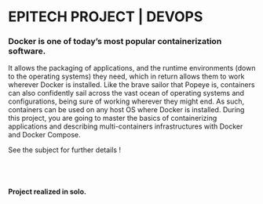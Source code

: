 # EPITECH PROJECT | DEVOPS


### Docker is one of today’s most popular containerization software.

<p>
  It allows the packaging of applications, and the runtime environments (down to the operating systems)
  they need, which in return allows them to work wherever Docker is installed.
  Like the brave sailor that Popeye is, containers can also confidently sail across the vast ocean of operating
  systems and configurations, being sure of working wherever they might end. As such, containers can be
  used on any host OS where Docker is installed.
  During this project, you are going to master the basics of containerizing applications and describing multi-containers infrastructures with Docker and Docker Compose.
  
  See the subject for further details !
</p>

<br> <br/>

#### Project realized in solo.
